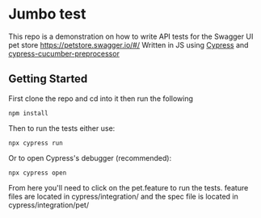 # Jumbo test
This repo is a demonstration on how to write API tests for the Swagger UI pet store https://petstore.swagger.io/#/
Written in JS using [Cypress](https://www.cypress.io/) and [cypress-cucumber-preprocessor](https://github.com/TheBrainFamily/cypress-cucumber-preprocessor)
## Getting Started
First clone the repo and cd into it then run the following
```
npm install
```
Then to run the tests either use:
```
npx cypress run
```
Or to open Cypress's debugger (recommended):
```
npx cypress open
```
From here you'll need to click on the pet.feature to run the tests.
feature files are located in cypress/integration/ and the spec file is located in cypress/integration/pet/